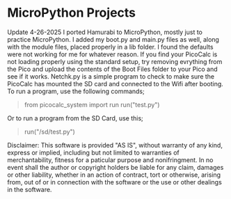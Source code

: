 # MicroPython Projects

Update 4-26-2025
I ported Hamurabi to MicroPython, mostly just to practice MicroPython. I added my boot.py and main.py files as well, along with the module files, placed properly in a lib folder. I found the defaults were not working for me for whatever reason. If you find your PicoCalc is not loading properly using the standard setup, try removing evrything from the Pico and upload the contents of the Boot Files folder to your Pico and see if it works. Netchk.py is a simple program to check to make sure the PicoCalc has mounted the SD card and connected to the Wifi after booting. To run a program, use the following commands;

> from picocalc_system import run
> run("test.py")

Or to run a program from the SD Card, use this;

> run("/sd/test.py")

Disclaimer: This software is provided "AS IS", without warranty of any kind, express or implied, including but not limited to warranties of merchantability, fitness for a paticular purpose and nonifringment. In no event shall the author or copyright holders be liable for any claim, damages or other liability, whether in an action of contract, tort or otherwise, arising from, out of or in connection with the software or the use or other dealings in the software.
